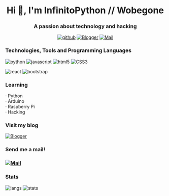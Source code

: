 <h1 align="center">Hi 👋, I'm InfinitoPython // Wobegone</h1>
<h3 align="center">A passion about technology and hacking</h3>

<p align="center">
  <a href="#"><img src="https://img.shields.io/badge/GitHub-100000?style=for-the-badge&logo=github&logoColor=white" alt="github"></a>
  <a href="https://infinitopython.blogspot.com"><img src="https://img.shields.io/badge/Blogger-0077B5?style=for-the-badge&logo=blogger&logoColor=white" alt="Blogger"></a>
<a href="mailto:infinitopython@tech-center.com"><img src="https://img.shields.io/badge/mail-F7DF1E?style=for-the-badge&logo=gmail&logoColor=black" alt="Mail"></a>

</p>

<h3 align="left">Technologies, Tools and Programming Languages</h3>
<p align="left">
<img src="https://img.shields.io/badge/Python-3776AB?style=for-the-badge&logo=python&logoColor=white" alt="python">
<img src="https://img.shields.io/badge/JavaScript-F7DF1E?style=for-the-badge&logo=javascript&logoColor=black" alt="javascript">
<img src="https://img.shields.io/badge/HTML5-E34F26?style=for-the-badge&logo=html5&logoColor=white" alt="html5">
<img src="https://img.shields.io/badge/CSS3-1572B6?style=for-the-badge&logo=css3&logoColor=white" alt="CSS3">
</p>

<p align="left">
<img src="https://img.shields.io/badge/React-20232A?style=for-the-badge&logo=react&logoColor=61DAFB" alt="react">
<img src="https://img.shields.io/badge/Bootstrap-563D7C?style=for-the-badge&logo=bootstrap&logoColor=white" alt="bootstrap">

</p>

<h3 align="left">Learning</h3>
<p>
	· Python<br>
	· Arduino<br>
	· Raspberry Pi<br>
	· Hacking<br> 
</p>

<h3>Visit my blog</h3>
<p>
<a href="https://infinitopython.blogspot.com"><img src="https://img.shields.io/badge/Blogger-0077B5?style=for-the-badge&logo=blogger&logoColor=white" alt="Blogger"></a>
</p>

<h3>Send me a mail!<h3>
<p>
	<a href="mailto:infinitopython@tech-center.com"><img src="https://img.shields.io/badge/mail-F7DF1E?style=for-the-badge&logo=gmail&logoColor=black" alt="Mail"></a>
</p>

<h3>Stats</h3>
<p>
<img src="https://github-readme-stats.vercel.app/api/top-langs/?username=wobegone&theme=cobalt" alt="langs">
<img src="https://github-readme-stats.vercel.app/api?username=wobegone&show_icons=true&theme=cobalt" alt="stats">
</p>
